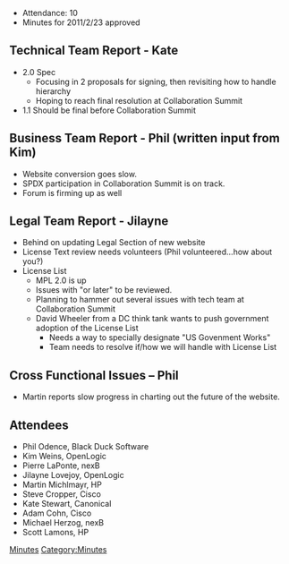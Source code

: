   - Attendance: 10
  - Minutes for 2011/2/23 approved

## Technical Team Report - Kate

  - 2.0 Spec
      - Focusing in 2 proposals for signing, then revisiting how to
        handle hierarchy
      - Hoping to reach final resolution at Collaboration Summit
  - 1.1 Should be final before Collaboration Summit

## Business Team Report - Phil (written input from Kim)

  - Website conversion goes slow.
  - SPDX participation in Collaboration Summit is on track.
  - Forum is firming up as well

## Legal Team Report - Jilayne

  - Behind on updating Legal Section of new website
  - License Text review needs volunteers (Phil volunteered...how about
    you?)
  - License List
      - MPL 2.0 is up
      - Issues with "or later" to be reviewed.
      - Planning to hammer out several issues with tech team at
        Collaboration Summit
      - David Wheeler from a DC think tank wants to push government
        adoption of the License List
          - Needs a way to specially designate "US Govenment Works"
          - Team needs to resolve if/how we will handle with License
            List

## Cross Functional Issues – Phil

  - Martin reports slow progress in charting out the future of the
    website.

## Attendees

  - Phil Odence, Black Duck Software
  - Kim Weins, OpenLogic
  - Pierre LaPonte, nexB
  - Jilayne Lovejoy, OpenLogic
  - Martin Michlmayr, HP
  - Steve Cropper, Cisco
  - Kate Stewart, Canonical
  - Adam Cohn, Cisco
  - Michael Herzog, nexB
  - Scott Lamons, HP

[Minutes](Category:General "wikilink")
[Category:Minutes](Category:Minutes "wikilink")
